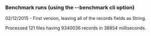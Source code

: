 ### Benchmark runs (using the --benchmark cli option)

02/12/2015 - First version, leaving all of the records fields as String.

Processed 121 files having 9340036 records in 38854 milliseconds.
